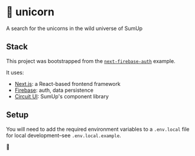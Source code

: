# 🦄 unicorn

A search for the unicorns in the wild universe of SumUp

## Stack

This project was bootstrapped from the [`next-firebase-auth`](https://github.com/gladly-team/next-firebase-auth/tree/main/example) example.

It uses:

- [Next.js](https://nextjs.org/): a React-based frontend framework
- [Firebase](https://firebase.google.com/): auth, data persistence
- [Circuit UI](https://circuit.sumup.com): SumUp's component library

## Setup

You will need to add the required environment variables to a `.env.local` file for local development–see `.env.local.example`.

🌈
